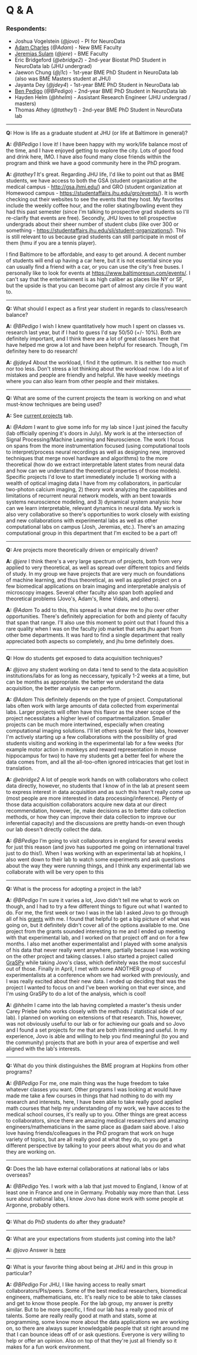 # Q & A

### Respondents:
- Joshua Vogelstein (*@jovo*) - PI for NeuroData
- [Adam Charles](http://adamsc.mycpanel.princeton.edu/) (*@Adam*) - New BME Faculty
- [Jeremias Sulam](https://sites.google.com/view/jsulam) (*@jere*) - BME Faculty
- Eric Bridgeford (*@ebridge2*) - 2nd-year Biostat PhD Student in NeuroData lab (JHU undergrad)
- Jaewon Chung (*@j1c*) - 1st-year BME PhD Student in NeuroData lab (also was BME Masters student at JHU)
- Jayanta Dey (*@jdey4*) - 1st-year BME PhD Student in NeuroData lab
- [Ben Pedigo](https://bdpedigo.github.io/) (*@BPedigo*) - 2nd-year BME PhD Student in NeuroData lab
- Hayden Helm (*@hhelm*) - Assistant Research Engineer (JHU undergrad / masters)
- Thomas Athey (*@tathey1*) - 2nd-year BME PhD Student in NeuroData lab

---
**Q:** How is life as a graduate student at JHU (or life at Baltimore in general)?

**A:** *@BPedigo* I love it! I have been happy with my work/life balance most of the time, and I have enjoyed
getting to explore the city. Lots of good food and drink here, IMO. I have also found many close friends 
within the program and think we have a good community here in the PhD program.

**A:** *@tathey1* It's great. Regarding JHU life, I'd like to point out that as BME students, we have access to both the GSA (student organization at the medical campus - http://gsa.jhmi.edu/) and GRO (student organization at Homewood campus - https://studentaffairs.jhu.edu/gro/events/). It is worth checking out their websites to see the events that they host. My favorites include the weekly coffee hour, and the roller skating/bowling event they had this past semester (since I'm talking to prospective grad students so I'll re-clarify that events are free). Secondly, JHU loves to tell prospective undergrads about their sheer number of student clubs (like over 300 or something - https://studentaffairs.jhu.edu/sli/student-organizations/). This is still relevant to us because grad students can still participate in most of them (hmu if you are a tennis player).

I find Baltimore to be affordable, and easy to get around. A decent number of students will end up having a car here, but it is not essential since you can usually find a friend with a car, or you can use the city's free buses. I personally like to look for events at https://www.baltimoresun.com/events/. I can't say that the entertainment is as high caliber as places like NY or SF, but the upside is that you can become part of almost any circle if you want to.

---
**Q:** What should I expect as a first year student in regards to class/research balance?

**A:** *@BPedigo* I wish I knew quantitatively how much I spent on classes vs. research last year, but if I had to guess I'd 
say 50/50 (+/- 10%). Both are definitely important, and I think there are a lot of great classes here that have
helped me grow a lot and have been helpful for research. Though, I'm definitey here to do research!

**A:** *@jdey4* About the workload, I find it the optimum. It is neither too much nor too less. Don't stress a lot thinking 
about the workload now. I do a lot of mistakes and people are friendly and helpful. We have weekly meetings where you can 
also learn from other people and their mistakes. 

---
**Q:** What are some of the current projects the team is working on and what must-know techniques are being used?

**A:** See [current projects](projects.md) tab.

**A:** *@Adam* I want to give some info for my lab since I just joined the faculty (lab officially opening it's doors in July). My work is at the intersection of Signal Processing/Machine Learning and Neuroscience. The work I focus on spans from the more instrumentation focused (using computational tools to interpret/process neural recordings as well as designing new, improved techniques that merge novel hardware and algorithms) to the more theoretical (how do we extract interpretable latent states from neural data and how can we understand the theoretical properties of those models). Specific projects I'd love to start immediately include 1) working with a wealth of optical imaging data I have from my collaborators, in particular two-photon calcium imaging, 2) theory work analyzing the capabilities and limitations of recurrent neural network models, with an bent towards systems neuroscience modeling, and 3) dynamical system analysis: how can we learn interpretable, relevant dynamics in neural data. My work is also very collaborative so there's opportunities to work closely with existing and new collaborations with experimental labs as well as other computational labs on campus (Josh, Jeremias, etc.). There's an amazing computational group in this department that I'm excited to be a part of!

---
**Q:** Are projects more theoretically driven or empirically driven?

**A:** *@jere* I think there's a very large spectrum of projects, both from very applied to very theoretical, as well as spread over different topics and fields of study. In my group we have projects that are very much on foundations of machine learning, and thus theoretical, as well as applied project on a few biomedical applications on brain imaging and interpretable analysis of microscopy images. Several other faculty also span both applied and theoretical problems (Jovo's, Adam's, Rene Vidals, and others).

**A:** *@Adam* To add to this, this spread is what drew me to jhu over other opportunities. There's definitely appreciation for both and plenty of faculty that span that range. I'll also use this moment to point out that I found this a rare quality when I was on the faculty job market that sets jhu apart from other bme departments. It was hard to find a single department that really appreciated both aspects so completely, and jhu bme definitely does.

---
**Q:** How do students get exposed to data acquisition techniques?

**A:** *@jovo* any student working on data i tend to send to the data acquisition institutions/labs for as long as neccessary, typically 1-2 weeks at a time, but can be months as appropriate. the better we understand the data acquisition, the better analysis we can perform.

**A:** *@Adam* This definitely depends on the type of project. Computational labs often work with large amounts of data collected from experimental labs. Larger projects will often have this flavor as the sheer scope of the project necessitates a higher level of compartmentalization. Smaller projects can be much more intertwined, especially when creating computational imaging solutions. I'll let others speak for their labs, however I'm actively starting up a few collaborations with the possibility of grad students visiting and working in the experimental lab for a few weeks (for example motor action in monkeys and reward representation in mouse hippocampus for two) to have my students get a better feel for where the data comes from, and all the all-too-often ignored intricacies that get lost in translation.

**A:** *@ebridge2* A lot of people work hands on with collaborators who collect data directly, however, no students that I know of in the lab at present seem to express interest in data acquisition and as such this hasn't really come up (most people are more interested in data processing/inference). Plenty of those data acquisition collaborators acquire new data at our direct recommendation, however, (ie, make decisions as to better data collection methods, or how they can improve their data collection to improve our inferential capacity) and the discussions are pretty hands-on even though our lab doesn't directly collect the data.

**A:** *@BPedigo* I’m going to visit collaborators in england for several weeks for just this reason (and jovo has supported me going on international travel just to do this!). When I was working with an experimental lab at hopkins, I also went down to their lab to watch some experiments and ask questions about the way they were running things, and I think any experimental lab we collaborate with will be very open to this

---
**Q:** What is the process for adopting a project in the lab?

**A:** *@BPedigo* I'm sure it varies a lot, Jovo didn't tell me what to work on though, and I had to try a few different
things to figure out what I wanted to do. For me, the first week or two I was in the lab I asked Jovo to 
go through all of his [grants](https://neurodata.io/about/funding/) with me. I found that helpful to get a big 
picture of what was going on, but it definitely didn't cover all of the options available to me. One project from the grants
sounded interesting to me and I ended up meeting with that experimental lab, and I worked on that project off and on 
for a few months. I also met another experimentalist and I played with some analysis of his data that never really
went anywhere, partially because I was working on the other project and taking classes. I also started a project 
called [GraSPy](https://graspy.neurodata.io/) while taking Jovo's class, which definitely was the most succesful out of those.
Finally in April, I met with some ANOTHER group of experimentalists at a conference whom we had worked with previously, 
and I was really excited about their new data. I ended up deciding that was the project I wanted to focus on and 
I've been working on that ever since, and I'm using GraSPy to do a lot of the analysis, which is cool! 

**A:** *@hhelm* I came into the lab having completed a master's thesis under Carey Priebe (who works closely with the methods / statistical side of our lab). I planned on working on extensions of that research. This, however, was not obviously useful to our lab or for achieving our goals and so Jovo and I found a set projects for me that are both interesting and useful. In my experience, Jovo is able and willing to help you find meaningful (to you and the community) projects that are both in your area of expertise and well aligned with the lab's interests.

---
**Q:** What do you think distinguishes the BME program at Hopkins from other programs? 

**A:** *@BPedigo* For me, one main thing was the huge freedom to take whatever classes you want. Other programs I was 
looking at would have made me take a few courses in things that had nothing to do with my research and 
interests, here, I have been able to take really good applied math courses that help my understanding of my
work, we have acces to the medical school courses, it's really up to you. Other things are great access to
collaborators, since there are amazing medical researchers and amazing engineers/mathematicians in the same
place as @adam said above. I also love having friends/colleagues in the PhD program that work on huge 
variety of topics, but are all really good at what they do, so you get a different perspective by talking 
to your peers about what you do and what they are working on.

---
**Q:** Does the lab have external collaborations at national labs or labs overseas? 

**A:** *@BPedigo* Yes. I work with a lab that just moved to England, I know of at least one in France and one in 
Germany. Probably way more than that. Less sure about national labs, I know Jovo has done work with some 
people at Argonne, probably others. 

---
**Q:** What do PhD students do after they graduate?


---
**Q:** What are your expectations from students just coming into the lab?

**A:** *@jovo* Answer is [here](https://neurodata.io/about/agreements/)

---
**Q:** What is your favorite thing about being at JHU and in this group in particular? 

**A:** *@BPedigo* For JHU, I like having access to really smart collaborators/PIs/peers. Some of the best 
medical researchers, biomedical engineers, mathematicians, etc. It's really nice to be able to take classes
and get to know those people. For the lab group, my answer is pretty similar. But to be more specific, I
find our lab has a really good mix of talents. Some are really really good at math and stats, some at 
programming, some know more about the data applications we are working on, so there are always super 
knowledgable people that sit right around me that I can bounce ideas off of or ask questions. Everyone is 
very willing to help or offer an opinion. Also on top of that they're just all friendly so it makes for a 
fun work environment.

